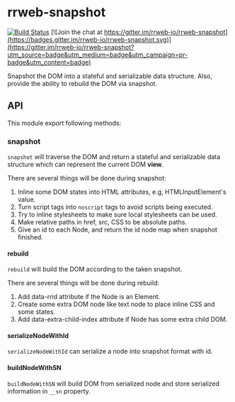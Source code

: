 # rrweb-snapshot

[![Build Status](https://travis-ci.org/rrweb-io/rrweb-snapshot.svg?branch=master)](https://travis-ci.org/rrweb-io/rrweb-snapshot) [![Join the chat at https://gitter.im/rrweb-io/rrweb-snapshot](https://badges.gitter.im/rrweb-io/rrweb-snapshot.svg)](https://gitter.im/rrweb-io/rrweb-snapshot?utm_source=badge&utm_medium=badge&utm_campaign=pr-badge&utm_content=badge)

Snapshot the DOM into a stateful and serializable data structure.
Also, provide the ability to rebuild the DOM via snapshot.

## API

This module export following methods:

### snapshot

`snapshot` will traverse the DOM and return a stateful and serializable data structure which can represent the current DOM **view**.

There are several things will be done during snapshot:

1. Inline some DOM states into HTML attributes, e.g, HTMLInputElement's value.
2. Turn script tags into `noscript` tags to avoid scripts being executed.
3. Try to inline stylesheets to make sure local stylesheets can be used.
4. Make relative paths in href, src, CSS to be absolute paths.
5. Give an id to each Node, and return the id node map when snapshot finished.

#### rebuild

`rebuild` will build the DOM according to the taken snapshot.

There are several things will be done during rebuild:

1. Add data-rrid attribute if the Node is an Element.
2. Create some extra DOM node like text node to place inline CSS and some states.
3. Add data-extra-child-index attribute if Node has some extra child DOM.

#### serializeNodeWithId

`serializeNodeWithId` can serialize a node into snapshot format with id.

#### buildNodeWithSN

`buildNodeWithSN` will build DOM from serialized node and store serialized information in `__sn` property.
